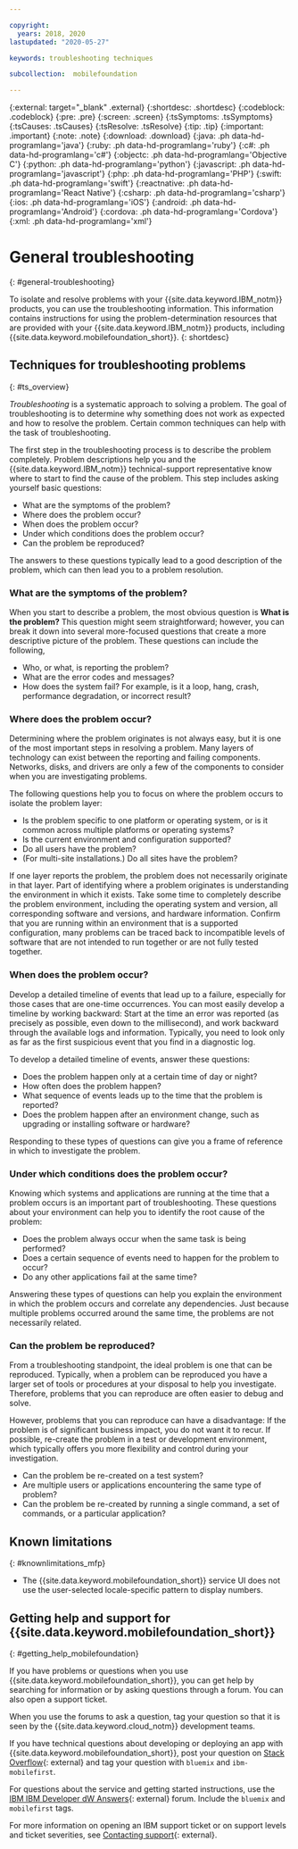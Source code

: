 ```yaml
---

copyright:
  years: 2018, 2020
lastupdated: "2020-05-27"

keywords: troubleshooting techniques

subcollection:  mobilefoundation

---
```


{:external: target="_blank" .external}
{:shortdesc: .shortdesc}
{:codeblock: .codeblock}
{:pre: .pre}
{:screen: .screen}
{:tsSymptoms: .tsSymptoms}
{:tsCauses: .tsCauses}
{:tsResolve: .tsResolve}
{:tip: .tip}
{:important: .important}
{:note: .note}
{:download: .download}
{:java: .ph data-hd-programlang='java'}
{:ruby: .ph data-hd-programlang='ruby'}
{:c#: .ph data-hd-programlang='c#'}
{:objectc: .ph data-hd-programlang='Objective C'}
{:python: .ph data-hd-programlang='python'}
{:javascript: .ph data-hd-programlang='javascript'}
{:php: .ph data-hd-programlang='PHP'}
{:swift: .ph data-hd-programlang='swift'}
{:reactnative: .ph data-hd-programlang='React Native'}
{:csharp: .ph data-hd-programlang='csharp'}
{:ios: .ph data-hd-programlang='iOS'}
{:android: .ph data-hd-programlang='Android'}
{:cordova: .ph data-hd-programlang='Cordova'}
{:xml: .ph data-hd-programlang='xml'}

# General troubleshooting
{: #general-troubleshooting}

To isolate and resolve problems with your {{site.data.keyword.IBM_notm}} products, you can use the troubleshooting information. This information contains instructions for using the problem-determination resources that are provided with your {{site.data.keyword.IBM_notm}} products, including {{site.data.keyword.mobilefoundation_short}}.
{: shortdesc}

## Techniques for troubleshooting problems
{: #ts_overview}

*Troubleshooting* is a systematic approach to solving a problem. The goal of troubleshooting is to determine why something does not work as expected and how to resolve the problem. Certain common techniques can help with the task of troubleshooting.

The first step in the troubleshooting process is to describe the problem completely. Problem descriptions help you and the {{site.data.keyword.IBM_notm}} technical-support representative know where to start to find the cause of the problem. This step includes asking yourself basic questions:

- What are the symptoms of the problem?
- Where does the problem occur?
- When does the problem occur?
- Under which conditions does the problem occur?
- Can the problem be reproduced?

The answers to these questions typically lead to a good description of the problem, which can then lead you to a problem resolution.

### What are the symptoms of the problem?

When you start to describe a problem, the most obvious question is **What is the problem?** This question might seem straightforward; however, you can break it down into several more-focused questions that create a more descriptive picture of the problem. These questions can include the following,

- Who, or what, is reporting the problem?
- What are the error codes and messages?
- How does the system fail? For example, is it a loop, hang, crash, performance degradation, or incorrect result?

### Where does the problem occur?

Determining where the problem originates is not always easy, but it is one of the most important steps in resolving a problem. Many layers of technology can exist between the reporting and failing components. Networks, disks, and drivers are only a few of the components to consider when you are investigating problems.

The following questions help you to focus on where the problem occurs to isolate the problem layer:

- Is the problem specific to one platform or operating system, or is it common across multiple platforms or operating systems?
- Is the current environment and configuration supported?
- Do all users have the problem?
- (For multi-site installations.) Do all sites have the problem?

If one layer reports the problem, the problem does not necessarily originate in that layer. Part of identifying where a problem originates is understanding the environment in which it exists. Take some time to completely describe the problem environment, including the operating system and version, all corresponding software and versions, and hardware information. Confirm that you are running within an environment that is a supported configuration, many problems can be traced back to incompatible levels of software that are not intended to run together or are not fully tested together.

### When does the problem occur?

Develop a detailed timeline of events that lead up to a failure, especially for those cases that are one-time occurrences. You can most easily develop a timeline by working backward: Start at the time an error was reported (as precisely as possible, even down to the millisecond), and work backward through the available logs and information. Typically, you need to look only as far as the first suspicious event that you find in a diagnostic log.

To develop a detailed timeline of events, answer these questions:

- Does the problem happen only at a certain time of day or night?
- How often does the problem happen?
- What sequence of events leads up to the time that the problem is reported?
- Does the problem happen after an environment change, such as upgrading or installing software or hardware?

Responding to these types of questions can give you a frame of reference in which to investigate the problem.

### Under which conditions does the problem occur?

Knowing which systems and applications are running at the time that a problem occurs is an important part of troubleshooting. These questions about your environment can help you to identify the root cause of the problem:

- Does the problem always occur when the same task is being performed?
- Does a certain sequence of events need to happen for the problem to occur?
- Do any other applications fail at the same time?

Answering these types of questions can help you explain the environment in which the problem occurs and correlate any dependencies. Just because multiple problems occurred around the same time, the problems are not necessarily related.

### Can the problem be reproduced?

From a troubleshooting standpoint, the ideal problem is one that can be reproduced. Typically, when a problem can be reproduced you have a larger set of tools or procedures at your disposal to help you investigate. Therefore, problems that you can reproduce are often easier to debug and solve.

However, problems that you can reproduce can have a disadvantage: If the problem is of significant business impact, you do not want it to recur. If possible, re-create the problem in a test or development environment, which typically offers you more flexibility and control during your investigation.

- Can the problem be re-created on a test system?
- Are multiple users or applications encountering the same type of problem?
- Can the problem be re-created by running a single command, a set of commands, or a particular application?

## Known limitations
{: #knownlimitations_mfp}

* The {{site.data.keyword.mobilefoundation_short}} service UI does not use the user-selected locale-specific pattern to display numbers.

## Getting help and support for {{site.data.keyword.mobilefoundation_short}}
{: #getting_help_mobilefoundation}

If you have problems or questions when you use {{site.data.keyword.mobilefoundation_short}}, you can get help by searching for information or by asking questions through a forum. You can also open a support ticket.

When you use the forums to ask a question, tag your question so that it is seen by the {{site.data.keyword.cloud_notm}} development teams.

If you have technical questions about developing or deploying an app with {{site.data.keyword.mobilefoundation_short}}, post your question on [Stack Overflow](http://stackoverflow.com/search?q=ibm-mobilefirst+cloud){: external} and tag your question with `bluemix` and `ibm-mobilefirst`.

For questions about the service and getting started instructions, use the [IBM IBM Developer dW Answers](https://developer.ibm.com/answers/topics/mobilefirst/){: external} forum. Include the `bluemix` and  `mobilefirst` tags.

For more information on opening an IBM support ticket or on support levels and ticket severities, see [Contacting support](https://cloud.ibm.com/docs/get-support?topic=get-support-using-avatar){: external}.
